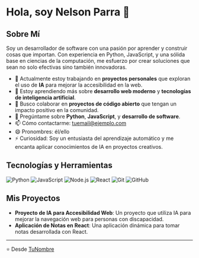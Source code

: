 # Hola, soy Nelson Parra 👋

## Sobre Mí
Soy un desarrollador de software con una pasión por aprender y construir cosas que importan. Con experiencia en Python, JavaScript, y una sólida base en ciencias de la computación, me esfuerzo por crear soluciones que sean no solo efectivas sino también innovadoras.

- 🔭 Actualmente estoy trabajando en **proyectos personales** que exploran el uso de **IA** para mejorar la accesibilidad en la web.
- 🌱 Estoy aprendiendo más sobre **desarrollo web moderno** y **tecnologías de inteligencia artificial**.
- 👯 Busco colaborar en **proyectos de código abierto** que tengan un impacto positivo en la comunidad.
- 💬 Pregúntame sobre **Python**, **JavaScript**, y **desarrollo de software**.
- 📫 Cómo contactarme: [tuemail@ejemplo.com](mailto:tuemail@ejemplo.com)
- 😄 Pronombres: él/ello
- ⚡ Curiosidad: Soy un entusiasta del aprendizaje automático y me encanta aplicar conocimientos de IA en proyectos creativos.

## Tecnologías y Herramientas
![Python](https://img.shields.io/badge/-Python-3776AB?style=flat&logo=Python&logoColor=white)
![JavaScript](https://img.shields.io/badge/-JavaScript-F7DF1E?style=flat&logo=javascript&logoColor=black)
![Node.js](https://img.shields.io/badge/-Node.js-339933?style=flat&logo=nodedotjs&logoColor=white)
![React](https://img.shields.io/badge/-React-61DAFB?style=flat&logo=react&logoColor=black)
![Git](https://img.shields.io/badge/-Git-F05032?style=flat&logo=git&logoColor=white)
![GitHub](https://img.shields.io/badge/-GitHub-181717?style=flat&logo=github&logoColor=white)

## Mis Proyectos
- **Proyecto de IA para Accesibilidad Web**: Un proyecto que utiliza IA para mejorar la navegación web para personas con discapacidad.
- **Aplicación de Notas en React**: Una aplicación dinámica para tomar notas desarrollada con React.

---

⭐️ Desde [TuNombre](https://github.com/TuNombre)


<!--
**Nelsonparraarce/nelsonparraarce** is a ✨ _special_ ✨ repository because its `README.md` (this file) appears on your GitHub profile.

Here are some ideas to get you started:

- 🔭 I’m currently working on ...
- 🌱 I’m currently learning ...
- 👯 I’m looking to collaborate on ...
- 🤔 I’m looking for help with ...
- 💬 Ask me about ...
- 📫 How to reach me: ...
- 😄 Pronouns: ...
- ⚡ Fun fact: ...
-->
